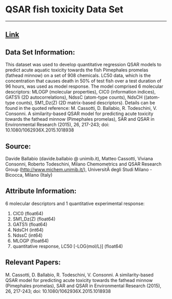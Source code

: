 # QSAR fish toxicity Data Set
---
## [Link](https://archive.ics.uci.edu/ml/datasets/QSAR+fish+toxicity)

## Data Set Information:

This dataset was used to develop quantitative regression QSAR models to predict acute aquatic toxicity towards the fish Pimephales promelas (fathead minnow) on a set of 908 chemicals. LC50 data, which is the concentration that causes death in 50% of test fish over a test duration of 96 hours, was used as model response. The model comprised 6 molecular descriptors: MLOGP (molecular properties), CIC0 (information indices), GATS1i (2D autocorrelations), NdssC (atom-type counts), NdsCH ((atom-type counts), SM1_Dz(Z) (2D matrix-based descriptors). Details can be found in the quoted reference: M. Cassotti, D. Ballabio, R. Todeschini, V. Consonni. A similarity-based QSAR model for predicting acute toxicity towards the fathead minnow (Pimephales promelas), SAR and QSAR in Environmental Research (2015), 26, 217-243; doi: 10.1080/1062936X.2015.1018938

## Source:

Davide Ballabio (davide.ballabio @ unimib.it), Matteo Cassotti, Viviana Consonni, Roberto Todeschini, Milano Chemometrics and QSAR Research Group (http://www.michem.unimib.it/), UniversitÃ  degli Studi Milano - Bicocca, Milano (Italy)

## Attribute Information:

6 molecular descriptors and 1 quantitative experimental response:
1) CIC0 (float64)
2) SM1_Dz(Z) (float64)
3) GATS1i (float64)
4) NdsCH (int64)
5) NdssC (int64)
6) MLOGP (float64)
7) quantitative response, LC50 [-LOG(mol/L)] (float64)

## Relevant Papers:

M. Cassotti, D. Ballabio, R. Todeschini, V. Consonni. A similarity-based QSAR model for predicting acute toxicity towards the fathead minnow (Pimephales promelas), SAR and QSAR in Environmental Research (2015), 26, 217-243; doi: 10.1080/1062936X.2015.1018938